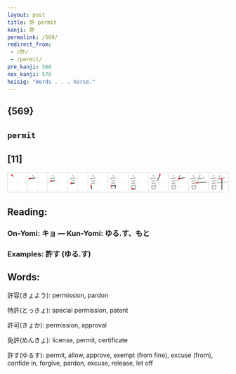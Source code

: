 ```yaml
---
layout: post
title: 許 permit
kanji: 許
permalink: /569/
redirect_from:
 - /許/
 - /permit/
pre_kanji: 568
nex_kanji: 570
heisig: "Words . . . horse."
---
```


## {569}

## `permit`

## [11]

<div class="stroke"><img src="../images/E8A8B1.png" /></div>

## Reading:

### On-Yomi: キョ &mdash; Kun-Yomi: ゆる.す、もと

### Examples: 許す (ゆる.す)

## Words:

許容(きょよう): permission, pardon

特許(とっきょ): special permission, patent

許可(きょか): permission, approval

免許(めんきょ): license, permit, certificate

許す(ゆるす): permit, allow, approve, exempt (from fine), excuse (from), confide in, forgive, pardon, excuse, release, let off
